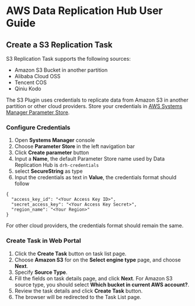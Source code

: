 # AWS Data Replication Hub User Guide

## Create a S3 Replication Task

S3 Replication Task supports the following sources:
* Amazon S3 Bucket in another partition
* Alibaba Cloud OSS
* Tencent COS
* Qiniu Kodo

The S3 Plugin uses credentials to replicate data from Amazon S3 in another partition or other cloud providers. Store
your credentials in [AWS Systems Manager Parameter Store](https://docs.aws.amazon.com/systems-manager/latest/userguide/systems-manager-parameter-store.html).

### Configure Credentials

1. Open **Systems Manager** console
1. Choose **Parameter Store** in the left navigation bar
1. Click **Create parameter** button
1. Input a **Name**, the default Parameter Store name used by Data Replication Hub is `drh-credentials`
1. select **SecureString** as type
1. Input the credentials as text in **Value**, the credentials format should follow
```
{
  "access_key_id": "<Your Access Key ID>",
  "secret_access_key": "<Your Access Key Secret>",
  "region_name": "<Your Region>"
}
```

For other cloud providers, the credentials format should remain the same.


### Create Task in Web Portal

1. Click the **Create Task** button on task list page.
1. Choose **Amazon S3** for on the **Select engine type** page, and choose **Next**.
1. Specify **Source Type**.
1. Fill the fields on task details page, and click **Next**. For Amazon S3 source type, you should select 
**Which bucket in current AWS account?**. 
1. Review the task details and click **Create Task** button.
1. The browser will be redirected to the Task List page.


